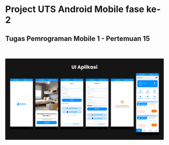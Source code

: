 # Project UTS Android Mobile fase ke-2
## Tugas Pemrograman Mobile 1 - Pertemuan 15
<br><br>
<img src="file/ui.jpg" alt="gambar ui">
